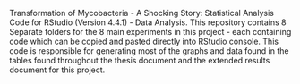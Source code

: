 Transformation of Mycobacteria - A Shocking Story: Statistical Analysis Code for RStudio (Version 4.4.1) - Data Analysis.
This repository contains 8 Separate folders for the 8 main experiments in this project - each containing code which can be copied and pasted directly into RStudio console. 
This code is responsible for generating most of the graphs and data found in the tables found throughout the thesis document and the extended results document for this project.

